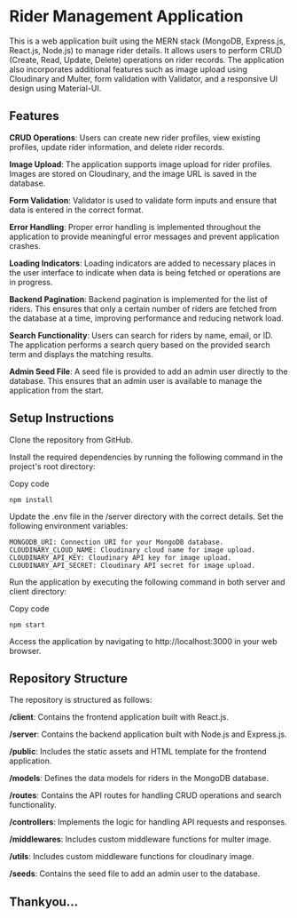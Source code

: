 # Rider Management Application
This is a web application built using the MERN stack (MongoDB, Express.js, React.js, Node.js) to manage rider details. It allows users to perform CRUD (Create, Read, Update, Delete) operations on rider records. The application also incorporates additional features such as image upload using Cloudinary and Multer, form validation with Validator, and a responsive UI design using Material-UI.

## Features
**CRUD Operations**: Users can create new rider profiles, view existing profiles, update rider information, and delete rider records.

**Image Upload**: The application supports image upload for rider profiles. Images are stored on Cloudinary, and the image URL is saved in the database.

**Form Validation**: Validator is used to validate form inputs and ensure that data is entered in the correct format.

**Error Handling**: Proper error handling is implemented throughout the application to provide meaningful error messages and prevent application crashes.

**Loading Indicators**: Loading indicators are added to necessary places in the user interface to indicate when data is being fetched or operations are in progress.

**Backend Pagination**: Backend pagination is implemented for the list of riders. This ensures that only a certain number of riders are fetched from the database at a time, improving performance and reducing network load.

**Search Functionality**: Users can search for riders by name, email, or ID. The application performs a search query based on the provided search term and displays the matching results.

**Admin Seed File**: A seed file is provided to add an admin user directly to the database. This ensures that an admin user is available to manage the application from the start.

## Setup Instructions
Clone the repository from GitHub.

Install the required dependencies by running the following command in the project's root directory:

Copy code

```
npm install
```

Update the .env file in the /server directory with the correct details. Set the following environment variables:

```
MONGODB_URI: Connection URI for your MongoDB database.
CLOUDINARY_CLOUD_NAME: Cloudinary cloud name for image upload.
CLOUDINARY_API_KEY: Cloudinary API key for image upload.
CLOUDINARY_API_SECRET: Cloudinary API secret for image upload.
```
Run the application by executing the following command in both server and client directory:

Copy code
```
npm start
```

Access the application by navigating to http://localhost:3000 in your web browser.

## Repository Structure
The repository is structured as follows:

**/client**: Contains the frontend application built with React.js.

**/server**: Contains the backend application built with Node.js and Express.js.

**/public**: Includes the static assets and HTML template for the frontend application.

**/models**: Defines the data models for riders in the MongoDB database.

**/routes**: Contains the API routes for handling CRUD operations and search functionality.

**/controllers**: Implements the logic for handling API requests and responses.

**/middlewares**: Includes custom middleware functions for multer image.

**/utils**: Includes custom middleware functions for cloudinary image.

**/seeds**: Contains the seed file to add an admin user to the database.


## Thankyou...

